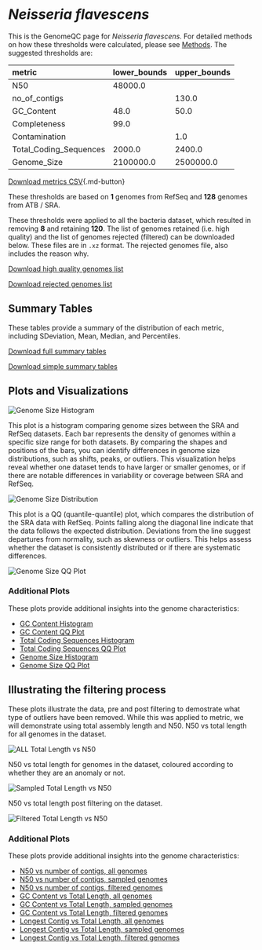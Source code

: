 # *Neisseria flavescens*

This is the GenomeQC page for *Neisseria flavescens*. For detailed methods on how these thresholds were calculated, please see [Methods](../../methods.md).
The suggested thresholds are: 

| metric                 | lower_bounds   | upper_bounds   |
|:-----------------------|:---------------|:---------------|
| N50                    | 48000.0        |                |
| no_of_contigs          |                | 130.0          |
| GC_Content             | 48.0           | 50.0           |
| Completeness           | 99.0           |                |
| Contamination          |                | 1.0            |
| Total_Coding_Sequences | 2000.0         | 2400.0         |
| Genome_Size            | 2100000.0      | 2500000.0      |

[Download metrics CSV](Neisseria_flavescens_metrics.csv){.md-button}


These thresholds are based on **1** genomes from RefSeq and **128** genomes from ATB / SRA.

These thresholds were applied to all the bacteria dataset, which resulted in removing **8** and retaining **120**.
The list of genomes retained (i.e. high quality) and the list of genomes rejected (filtered) can be downloaded below. These files are in `.xz` format. The rejected genomes file, also includes the reason why.

[Download high quality genomes list](Neisseria_flavescens_high_quality_genomes.csv.xz)


[Download rejected genomes list](Neisseria_flavescens_filtered_out_genomes.csv.xz)



## Summary Tables
These tables provide a summary of the distribution of each metric, including SDeviation, Mean, Median, and Percentiles.

[Download full summary tables](summary.csv)

[Download simple summary tables](selected_summary.csv)

## Plots and Visualizations

![Genome Size Histogram](Genome_Size_refseq_histogram_kde.png)

This plot is a histogram comparing genome sizes between the SRA and RefSeq datasets. Each bar represents the density of genomes within a specific size range for both datasets. By comparing the shapes and positions of the bars, you can identify differences in genome size distributions, such as shifts, peaks, or outliers. This visualization helps reveal whether one dataset tends to have larger or smaller genomes, or if there are notable differences in variability or coverage between SRA and RefSeq.

![Genome Size Distribution](Genome_Size_refseq_histogram_kde.png)

This plot is a QQ (quantile-quantile) plot, which compares the distribution of the SRA data with RefSeq. Points falling along the diagonal line indicate that the data follows the expected distribution. Deviations from the line suggest departures from normality, such as skewness or outliers. This helps assess whether the dataset is consistently distributed or if there are systematic differences.

![Genome Size QQ Plot](Genome_Size_refseq_qqplot.png)

### Additional Plots

These plots provide additional insights into the genome characteristics:

- [GC Content Histogram](GC_Content_refseq_histogram_kde.png)
- [GC Content QQ Plot](GC_Content_refseq_qqplot.png)
- [Total Coding Sequences Histogram](Total_Coding_Sequences_refseq_histogram_kde.png)
- [Total Coding Sequences QQ Plot](Total_Coding_Sequences_refseq_qqplot.png)
- [Genome Size Histogram](Genome_Size_refseq_histogram_kde.png)
- [Genome Size QQ Plot](Genome_Size_refseq_qqplot.png)
## Illustrating the filtering process
These plots illustrate the data, pre and post filtering to demostrate what type of outliers have been removed. While this was applied to metric, we will demonstrate using total assembly length and N50.
N50 vs total length for all genomes in the dataset.

![ALL Total Length vs N50](Neisseria_flavescens_all_total_length_N50.png)

N50 vs total length for genomes in the dataset, coloured according to whether they are an anomaly or not.

![Sampled Total Length vs N50](Neisseria_flavescens_sample_total_length_N50.png)

N50 vs total length post filtering on the dataset.

![Filtered Total Length vs N50](Neisseria_flavescens_filt_total_length_N50.png)

### Additional Plots

These plots provide additional insights into the genome characteristics:

- [N50 vs number of contigs, all genomes](Neisseria_flavescens_all_N50_number.png)
- [N50 vs number of contigs, sampled genomes](Neisseria_flavescens_sample_N50_number.png)
- [N50 vs number of contigs, filtered genomes](Neisseria_flavescens_filt_N50_number.png)
- [GC Content vs Total Length, all genomes](Neisseria_flavescens_all_total_length_GC_Content.png)
- [GC Content vs Total Length, sampled genomes](Neisseria_flavescens_sample_total_length_GC_Content.png)
- [GC Content vs Total Length, filtered genomes](Neisseria_flavescens_filt_total_length_GC_Content.png)
- [Longest Contig vs Total Length, all genomes](Neisseria_flavescens_all_total_length_longest.png)
- [Longest Contig vs Total Length, sampled genomes](Neisseria_flavescens_sample_total_length_longest.png)
- [Longest Contig vs Total Length, filtered genomes](Neisseria_flavescens_filt_total_length_longest.png)
